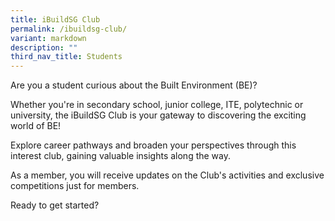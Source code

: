 ```yaml
---
title: iBuildSG Club
permalink: /ibuildsg-club/
variant: markdown
description: ""
third_nav_title: Students
---
```

<p>Are you a student curious about the Built Environment (BE)?</p>
<p>Whether you're in secondary school, junior college, ITE, polytechnic or
university, the iBuildSG Club is your gateway to discovering the exciting
world of BE!</p>
<p>Explore career pathways and broaden your perspectives through this interest club, gaining valuable insights along the way.</p>
<p>As a member, you will receive updates on the Club's activities and exclusive competitions just for members.</p>
<p>Ready to get started?</p>
